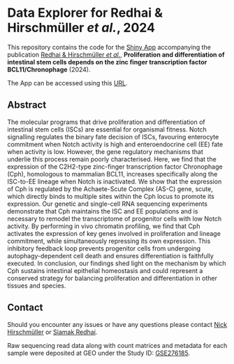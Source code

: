# Data Explorer for Redhai & Hirschmüller _et al._, 2024

This repository contains the code for the [Shiny App](https://shiny-portal.embl.de/shinyapps/app/16_IntestiMap) accompanying the publication [Redhai & Hirschmüller _et al._](https://www.biorxiv.org/), **Proliferation and differentiation of intestinal stem cells depends on the zinc finger transcription factor BCL11/Chronophage** (2024).

The App can be accessed using this [URL](https://shiny-portal.embl.de/shinyapps/app/16_IntestiMap).

## Abstract
The molecular programs that drive proliferation and differentiation of intestinal stem cells (ISCs) are essential for organismal fitness. Notch signalling regulates the binary fate decision of ISCs, favouring enterocyte commitment when Notch activity is high and enteroendocrine cell (EE) fate when activity is low. However, the gene regulatory mechanisms that underlie this process remain poorly characterised. Here, we find that the expression of the C2H2-type zinc-finger transcription factor Chronophage (Cph), homologous to mammalian BCL11, increases specifically along the ISC-to-EE lineage when Notch is inactivated. We show that the expression of Cph is regulated by the Achaete-Scute Complex (AS-C) gene, scute, which directly binds to multiple sites within the Cph locus to promote its expression. Our genetic and single-cell RNA sequencing experiments demonstrate that Cph maintains the ISC and EE populations and is necessary to remodel the transcriptome of progenitor cells with low Notch activity. By performing in vivo chromatin profiling, we find that Cph activates the expression of key genes involved in proliferation and lineage commitment, while simultaneously repressing its own expression. This inhibitory feedback loop prevents progenitor cells from undergoing autophagy-dependent cell death and ensures differentiation is faithfully executed. In conclusion, our findings shed light on the mechanism by which Cph sustains intestinal epithelial homeostasis and could represent a conserved strategy for balancing proliferation and differentiation in other tissues and species.


## Contact
Should you encounter any issues or have any questions please contact [Nick Hirschmüller](mailto:hirschmueller.nick@gmail.com) or [Siamak Redhai](mailto:siamak.redhai@dkfz-heidelberg.de).

Raw sequencing read data along with count matrices and metadata for each sample were deposited at GEO under the Study ID: [GSE276185](https://www.ncbi.nlm.nih.gov/geo/query/acc.cgi?acc=GSE276185).
